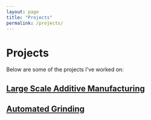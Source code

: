 ```yaml
---
layout: page
title: "Projects"
permalink: /projects/
---
```


# Projects

Below are some of the projects I've worked on:

## [Large Scale Additive Manufacturing](/projects/project-one/)



## [Automated Grinding](/projects/project-two/)



